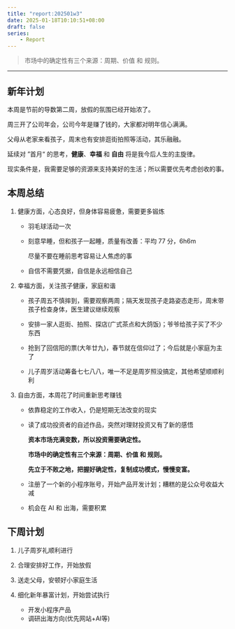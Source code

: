 ```yaml
---
title: "report:202501w3"
date: 2025-01-18T10:10:51+08:00
draft: false
series:
    - Report
---
```


>
> 市场中的确定性有三个来源：周期、价值 和 规则。

---

## 新年计划 

本周是节前的导数第二周，放假的氛围已经开始浓了。

周三开了公司年会，公司今年是赚了钱的，大家都对明年信心满满。

父母从老家来看孩子，周末也有安排逛街拍照等活动，其乐融融。

延续对 ”首月“ 的思考，**健康**、**幸福** 和 **自由** 将是我今后人生的主旋律。 

现实条件是，我需要足够的资源来支持美好的生活；所以需要优先考虑创收的事。

## 本周总结

1. 健康方面，心态良好，但身体容易疲惫，需要更多锻炼

    * 羽毛球活动一次

    * 刻意早睡，但和孩子一起睡，质量有改善：平均 77 分，6h6m

        尽量不要在睡前思考容易让人焦虑的事

    * 自信不需要凭据，自信是永远相信自己

2. 幸福方面，关注孩子健康，家庭和谐

    * 孩子周五不慎摔到，需要观察两周；隔天发现孩子走路姿态走形，周末带孩子检查身体，医生建议继续观察

    * 安排一家人逛街、拍照、探店(广式茶点和大鸽饭)；爷爷给孩子买了不少东西

    * 抢到了回信阳的票(大年廿九)，春节就在信仰过了；今后就是小家庭为主了

    * 儿子周岁活动筹备七七八八，唯一不足是周岁照没搞定，其他希望顺顺利利

3. 自由方面，本周花了时间重新思考赚钱

    * 依靠稳定的工作收入，仍是短期无法改变的现实

    * 读了成功投资者的自述作品，突然对理财投资又有了新的感悟

        **资本市场充满变数，所以投资需要确定性。**

        **市场中的确定性有三个来源：周期、价值 和 规则。**

        **先立于不败之地，把握好确定性，复制成功模式，慢慢变富。**

   *  注册了一个新的小程序账号，开始产品开发计划；糟糕的是公众号收益大减
  
   *  机会在 AI 和 出海，需要积累

## 下周计划 

1. 儿子周岁礼顺利进行

2. 合理安排好工作，开始放假

3. 送走父母，安顿好小家庭生活

4. 细化新年暴富计划，开始尝试执行

   * 开发小程序产品
   * 调研出海方向(优先网站+AI等)
   